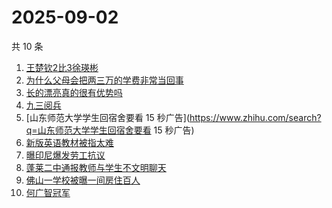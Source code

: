 # 2025-09-02

共 10 条

<!-- BEGIN -->
<!-- 最后更新时间 Tue Sep 02 2025 16:18:11 GMT+0800 (China Standard Time) -->

1. [王楚钦2比3徐瑛彬](https://www.zhihu.com/search?q=王楚钦2比3徐瑛彬)
1. [为什么父母会把两三万的学费非常当回事](https://www.zhihu.com/search?q=为什么父母会把两三万的学费非常当回事)
1. [长的漂亮真的很有优势吗](https://www.zhihu.com/search?q=长的漂亮真的很有优势吗)
1. [九三阅兵](https://www.zhihu.com/search?q=九三阅兵)
1. [山东师范大学学生回宿舍要看 15
   秒广告](https://www.zhihu.com/search?q=山东师范大学学生回宿舍要看 15 秒广告)
1. [新版英语教材被指太难](https://www.zhihu.com/search?q=新版英语教材被指太难)
1. [曝印尼爆发劳工抗议](https://www.zhihu.com/search?q=曝印尼爆发劳工抗议)
1. [蓬莱二中通报教师与学生不文明聊天](https://www.zhihu.com/search?q=蓬莱二中通报教师与学生不文明聊天)
1. [佛山一学校被曝一间房住百人](https://www.zhihu.com/search?q=佛山一学校被曝一间房住百人)
1. [何广智冠军](https://www.zhihu.com/search?q=何广智冠军)

<!-- END -->
